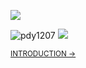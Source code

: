 <p align="left">
    <img src="https://i.imgur.com/A6bWGFl.gif"/>
</p>

<p>    
  <img src="https://komarev.com/ghpvc/?username=pdy1207&label=Visitors&color=cc0000&style=flat" alt="pdy1207" />       
    <a href="mailto:pdyme1207@gmail.com" >
      <img src="https://img.shields.io/static/v1?label=Sponsor&message=%E2%9D%A4&logo=GitHub&color=cc0000"/>  
    </a>
</p>  

<sup>[INTRODUCTION &rarr;](https://pdy1207.github.io/dy-dev/)<sup>



